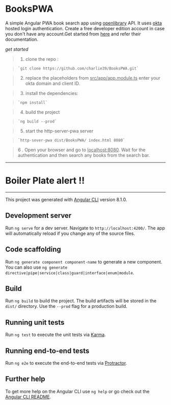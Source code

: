# BooksPWA



A simple Angular PWA book search app using  [openlibrary](http://openlibrary.org) API.
It uses [okta](https://www.okta.com) hosted login authentication.
Create a free developer edition account in case you don't have any account.Get started from [here](https://developer.okta.com) and refer their documentation. 




<i>get started</i>







> 1. clone the repo :

>     `git clone https://github.com/charlie39/BooksPWA.git`

> 2. replace the placeholders from <u>src/app/app.module.ts</u> enter your okta domain and client ID.

> 3. install the dependencies:

>     `npm install`

> 4. build the project

>     `ng build --prod`

> 5. start the http-server-pwa server

>     `http-sever-pwa dist/BooksPWA/ index.html 8080`

> 6 . Open your browser and go to <u>localhost:8080</u>. Wait for the authentication and then search any books from the search bar. 





--------------------------------------------------------------------------------------------------------------------------







# Boiler Plate alert !!





-------------------------------------------------------------------------------------------------------------------------




This project was generated with [Angular CLI](https://github.com/angular/angular-cli) version 8.1.0.

## Development server

Run `ng serve` for a dev server. Navigate to `http://localhost:4200/`. The app will automatically reload if you change any of the source files.

## Code scaffolding

Run `ng generate component component-name` to generate a new component. You can also use `ng generate directive|pipe|service|class|guard|interface|enum|module`.

## Build

Run `ng build` to build the project. The build artifacts will be stored in the `dist/` directory. Use the `--prod` flag for a production build.

## Running unit tests

Run `ng test` to execute the unit tests via [Karma](https://karma-runner.github.io).

## Running end-to-end tests

Run `ng e2e` to execute the end-to-end tests via [Protractor](http://www.protractortest.org/).

## Further help

To get more help on the Angular CLI use `ng help` or go check out the [Angular CLI README](https://github.com/angular/angular-cli/blob/master/README.md).
